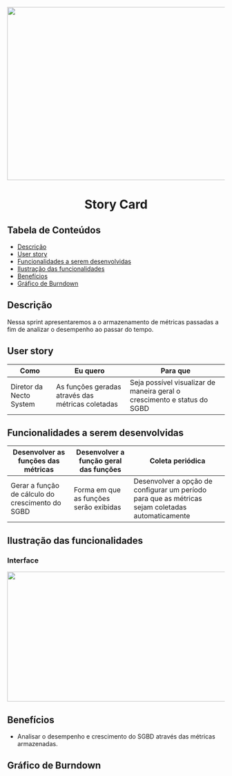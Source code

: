 <p align="center">
  <img src="https://github.com/DolphinDatabase/SGBD_Health/blob/Sprint-3/Images%20Sprint%203/Story%20card.jpg?w=400"height="400" width="700" />

</p>
<h1 align="center"> Story Card  </h1>  




## Tabela de Conteúdos  


 * [Descrição](#descrição)
 * [User story](#user-story)  
 * [Funcionalidades a serem desenvolvidas](#funcionalidades-a-serem-desenvolvidas)
 * [Ilustração das funcionalidades](#ilustração-das-funcionalidades)
 * [Benefícios](#benefícios)
 * [Gráfico de Burndown](#gráfico-de-burndown)  



## Descrição  


<p align="justified"> Nessa sprint apresentaremos a o armazenamento de métricas passadas a fim de analizar o desempenho ao passar do tempo.

  
## User story  
  
 
 | Como | Eu quero | Para que |
 | ------- | ------- | ------- |
 | Diretor da Necto System | As funções geradas através das métricas coletadas  | Seja possível visualizar de maneira geral o crescimento e status do SGBD |
  
 
## Funcionalidades a serem desenvolvidas  
  
  
 | Desenvolver as funções das métricas | Desenvolver a função geral das funções | Coleta periódica |
 | ------- | ------- | ------- |
 | Gerar a função de cálculo do crescimento do SGBD | Forma em que as funções serão exibidas | Desenvolver a opção de configurar um período para que as métricas sejam coletadas automaticamente |
  

 ## Ilustração das funcionalidades   
  
  ### Interface    
  
   <p align="left">
  <img src="https://github.com/DolphinDatabase/SGBD_Health/blob/Sprint-3/Images%20Sprint%203/wirefrane.jpg?w=400"height="300" width="600" /> 
    
  
 ## Benefícios
  
  - Analisar o desempenho e crescimento do SGBD através das métricas armazenadas. 
  
    
 ## Gráfico de Burndown
  


  
  

  
  
  
  
 
